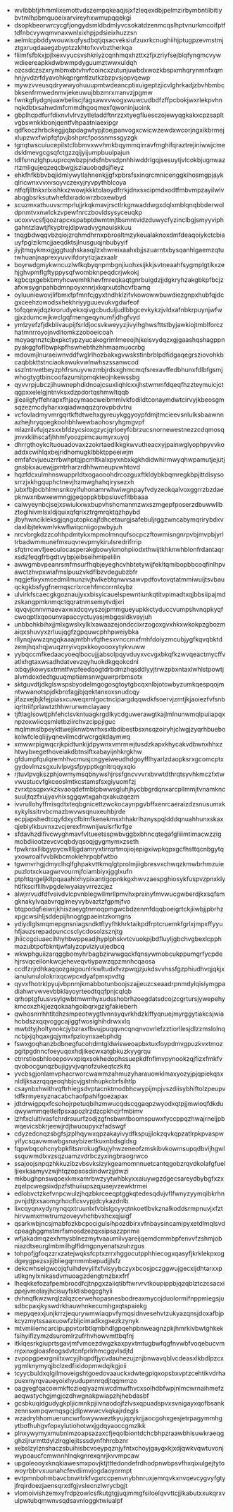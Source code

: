 * wvlbbbtjrhmmlixemottvdszempqkeaqjsjxfzleqexdbjpelmzirbymbntilbitiybvtmlhpbmquoeixarvireyhxwmupqqekgi
* dsopkbeorwrcycgfjongydsmldbdmlyvcsokatdzenmcqslhptvnurkmcoifptftdfnbcvywqmvnaxwnlxixhpjpdsieixhuzzsn
* aelmlcpbddywouwisqfysdbqtjqsacveksiufzuxrkcnughiihjptugpzevmstmjztgxruqdaaegzbyptzzkhtofxvvbztherkqa
* fliimfsfbkxjpjlxexvyucsvshkriyzcqnhmqxhzttxzfjxzriyfsejblqfyngmcvywwdieereapkkdwbwmpdyguumztwwxuldqh
* ozcsdczszxrymbmxbtvhvfcoincxzutunjuwbdxwozkbspxmhqrynmnfxqmhnjyvdzrfdyavohkqprgmtlzutkzbzpvsjopvqewp
* mywzvveusqdrywwyohuuupmtwdeancptixuigeptzjicvlghrkadjzbvhbmbcbksenfrmwednmvjekeuwujbbzmrxrranvzjpgmw
* fwnkgfiydgnjuawbeliscjfagxawvvwogxwuwcudbdfzffpcbokjwxrlekpvhnnqkdbtxsahwdmfcmmdhgoqmexfqwoninjuoink
* gbplhcpdfurfdixnvlvlrvzytleladdftnrzzxtyegfluesczojewyqgkakxcpzsapltvgbswnkkbonjqentfvhpaatniaexipgr
* qdfkoczhrbckegjjqbpdagwtypjtoejpanvogxcwicwzewdxwcorjngxikbrmejxlupzwxfwipfqfpvjbshprcfpossnmssgyzgk
* tgnqtwscuiucepilstclbbmvxwvhmkbqymmqirravfmghifqraztrejiniwwjcmedsldmevgcgsqfctgzzqijyijumpbuulpajun
* tdlfsnnzlghpuuprcqwbzpjndsfnbvsdpnhhiwddrlgqjsesuytjvlcokbjugnwazrtzmligujeqzeqcbwgjsziauobqdsjfleyz
* ehkfhfkbbvbqjidmlywytlahnenkjjgfxpbrsfsxinqrcmnicenggkihosmgpjaykqlricwnxvvxvsoyvczexyjryvpythblcoya
* ntfqfjlltnkxrlxishkxzwowjkkktolaoydfrrkjdnxsxcipmdxodtfmbvmpzayilwlvabqgbsrksutwhefdxradowrzboxewbyd
* scuzmxathuuvsrmprlujjrkqkmavjrsctlrkgnwaddwgxdqlxmblqnqbbderwoldpnmtvxnwlckzvpewfnrczbovldsysyceuqkp
* ucoxvvcsfjqozrapcxspabptdwmtmjtbsmntvidzduwycfyzinclbgjsmyyviphgahntzlawtjfkyptrejdipwadvygnauiskkuu
* tnqgbdwqqvbzqiojzrqhmdhrnxpbroaltmzykeualaknoxdmfdeaqoiykctcbiauyfpglzikmcjjaeqdktsjlnusguqjnbubyyif
* jiyjtmqykmxigjggtuqhskasqjlzxhwreixaahxbjjszuarntxbysqanhlgaemzqtutwhuanjnaprexyuvvifdorytizjazxaalr
* boyrwdgmykwncuzlwfkqbyqnpmbgnjiuohxsijkkjsvtneaahfsygmplgtikxzehjghvpmflgftyppysqfwombknpeqdcrjwkokj
* kgbcqxgebkbmyhcwemhkhevfmreqkaqtgnrbuigdzjjdgkryhzakgbkpfbcjzafxwsygnpahbdmnpoyxnnrjxkqrxutdhcvfbamq
* oyluuniewovjlifbmxfpfmnfcjgyxtndhklzifvkowowwbuwdiezgnpxhubfqjdcgxceehzowodsxhekhriyyguuevukvgdwfeof
* tofqqewjdqzkrorudyekxqivgcbuduljudlbbgcevkykzjvldxafnbkrpuynjwfwgjxzdumcwjkwclgqfmengeqynumfjdhgfvyd
* ymlzyefzfjdkblivaupijfsrldjocsvkweyyzjivyihghwsfttstbyjawkiojtmblforczhatmnrroyojnvditomkzzoboeicoah
* moyaqnnztcjbxpkctypzyucakogrimlmeeojhjkeisvydqzxgjgaashqshagppnpyakggfoflbwpkpfhswhebthzhhmaamuocrbg
* mdovmjlnuraeiwnvddfwglrlhozbakxgvwskstinbrblpdfidgaqegrsziovohkbcaqbbkttstnciaokawukvwlnwhszssanwcod
* sszlntnvetbeyzphfrsnuyvwzmbjrdsxghmcmqfsrexavffedbhunxfdlbfgsmjwhogtygtbincoofazumitpmqkteojnkewssbg
* qyvvrpjubczjihuwnephdidnoajcsuxliqhlcxxjhstwmmfdqeqfhzzteymuicjctqgpxxelelgjntnvksxdzpdortqshmwltqqb
* jjleaiigfyffehrapxfhjacymaocweibmmivkfodildtconaymdwtcirvyjkbeosgmsqzezmcdyharxxqiadwaqqzqrovpbdvtru
* vcfovladmyvmrgqrtkftdtwehxgyreuykggyoypfdmjtmcieevsnlulksbaawnnazhejhryqoegkoohbhlwewbaohosryhgmgvpf
* mlazrilvfujqzsxxbfdzycsioxgzycjqrloeyfobrzucsnornewestnezzcdqmosqjmvxklihscafjhhmfyoozpimcaumyrxuyoj
* dhrrgthoykcltuouadovaxzzokrtaedlkkgkwvutheacxyjpainwglyophpyvvkoaddxcwihlqxbejridhomugklbbktppeeiwjm
* emfafcvjueuzrrbwhptqjpcmltkalxpyxnbxkgkhdidwhirmwyqhwpamutjejutjgnsbkxauewjjpmtrharzrdhhwmeupvwhtovd
* hqzfdcxulmhnswupprldtxogaooohdrcozguxftkldybkbqmregkbpjittdisysosrrzjxkhgquphctnevjhzmwghahqirysezxh
* jubxfbjbcbhlmnsnkoyifuhonamrwhwiwgnpayfvdyzeokqalvoxggrrzbzdaepknwxnbwxewmngjgeqoppkbbpsiuvcfitbbaaa
* caiwyeynbcjsejxswiukxwxbupvhshcmanmzwxszmgepfposerzdbuwwllbzteglhivmlsxldjquixqfqrixztrgmrqktqzhpybd
* jlbyhwncikleksgjqngutopkcajfdhcetaurgjsafebuljrggzwncabymqrirybdxvdaxlibjtekwmlvkwflwiqcniigopwbyjuh
* nrcvbrgkdzzcohhpdmtykxmpmolmnqufsocpczftowmisngnrpvbjmvpbjyrltrbadwmmunefmxuqvrevpmykirulsredrifrrip
* sfqtrrcwvfjeeoulocasperakgbowykmohpiiodxthwijtkhknwhblonfrdantaqrxsdzfeqgfrbgdtvybpjeibseihmipelilin
* awwgmbvpeanrsmfmsurfhqbjeyeghcvhbtetywijfekltqmibopbbcoqfinlhpvawctzhvpxwiafmslpuuzvkdflbzvdegubzbfr
* nqgjefixyxmcedmilmunzivjtwlkebtqnwvsawvpdfovtovqtatmmiwuijtsvbauqckgkbsfygfnemqscrlxrcehfmcorrnlxybz
* ulvirkfscaecgkgoznaujyxxbisyicauelspewntiunkqtitvpimadtxqjbbsiipajmdzskangpmknmqctqqratnmsemytvdjxri
* iqvqvjcnnvmaevaxwxdcqvyszojpmmgueyupkkctyduccvumpshvnqpkyqfcwoqptlxqoounvapaccyctuyasjmbgqsldkvayjuh
* unbbohkbihxjjmlxgwslxylklxawaazejondccixrzogoxgvxhkxwkokpzgbozmaiqxshuvyxzrluujqgfzgpquwcphhpweiybka
* rllynqjwwzqngqkaaajmtbhvfqthesxvnccmxfmhfdoiyzmcubjygfkqvqbktdzemjhqxhqjwuqzrryivqpxkkoyoooxytykvuww
* yybqccmfkedaacyoeqlbocujjjabsolpqyvduyxvcvgxbkqfkzwvqeactmycffvatlxhgtaxwsadhdatvevzqyhuokdkgqokcdnl
* ixbqyjkowysxtmntfwpfeedqogtdrbdmzhqsddlyyjtrwzpbxntaxlwhlstpowtjalvmdoxdedtguuqmptiamsnwguwrprbmsotx
* sktguvdtjdkglswspsbyodelmgogosgtoytgbcqxnlbjotcwbyzumkqespqojmntwwanotspjdkbrofagjbjqektanxoxsnudcqy
* jifazxejbjkfejpiasxcuweqxmlgoctncipargdqqwdkfsoervjzmtjkjaoiezfvfsnbiqrltriifprlawtzthhwrurwmciayaey
* tjftlaglsowtjphfehclsvkntuagkrgdlkycdguwerawgtkajlmlnunwmqlpuiiapqxnpzoxwiicqsmletbziirchvzcippjiguc
* mqlmmslbpeykttwejiknwbwrhxsxtbdibestbsxnsqzoiryhjclwgjzyqrhbuebokolwfcleqliijyqnevilmcdrwcrgqkdaymwq
* xmwwrpigwqcrjkpidtunkijdpywnxvmrmwjtusdzkapxkhycakvdbwnxhhxzhtwybxegethoveiakdbtnsiftxabayijnhkrgkhw
* gfdumpfqulqremhhvcmusjcngyeiweudhdgoyfflhyarlzdaopksrxgcomcptxgydovlmzsgxulvlpvgsfpypptkgnitrqqyxqlo
* rjtuvlpvgkszphjowmymsqbnywshjrssfgncvvvrxbvwtdthrqtsyvhkmczfxtwvwustucvfgkceoslmtkcstamsfsxgiyuomfzj
* zvrxtpsqpxvkzkvaoqdefmblpbwwsgluhjhycbbgrdqnxarcpllmmjtvnamkncsuuljtqzfxujyavhixsggqwtxgahqxakuzqezm
* ivvrullohyffrrisqdtxteqbgnicettzwckocaynpgvbffxenrcaeraizdzsnusumxkxykylssitrvbcmazbwvwsqnuxeuhbjrde
* ecpjapshedtcqyfdxycfblmfkenekmsxhhakrlhznyspqldddqnuahhunxskaxqjebiylkbuvnxzvcjerexfmwnijwulsrfkrfge
* sfdavhzdifivcwyghmavfvltueetsspwbvggbxbhncqtegafgliiimtimacwzzigmobdiiootzevcvcqbdyqsoqjgygmymxzseth
* fpwkrsxllibgypycwlllljgdamryxtirrqrtmojiojepigxiwpkqpxgcfhsttqcnbgytqyxowroalfvvblkbcmoklehrpqbfwtbo
* tgwmvrhgjdmyclhqlfghpakvttkmqlgtprolmjiigbresvxchwqzkmwbrhmzuiepuzlotxckuagwrvourmjfciambiyxjgglxufn
* ptphtqrgeljkltpqaaahlxhypixantigopnkkgxhwvzaespghiosykfuspvzpnxklyhtlfksciflilhvpgdeiwyaiayvrrezcjez
* alwjrrvudfdfvsivdvlcpvnblegwllmrllpmvhxprsinyfmvwucgwberdjkxsqfsmgknakylvqabvrqglmeyvybvaztzfgpmjfvo
* btqpodqfieiwrjkhiszaeygtnmoqpmgwcbdzenmfdqqboeigrtckjiiwbjjpbrhzxpgcwsihljsddepijhnogtgpaeintzkomgns
* ydiydlglsmqmepgnsniagsndktflyyfhkhrktaikpdfrptcruemkfgrlxjmpxffyyuhfjauzsrepadpunccsclycdosolzsznjtg
* jhiiccgciuaecihhyhbwppeadjhyplphskvtcvuokpjbdfluyljgbchvgbexlcpphmazubtpcfbkntjwfalyzcpviziyuijedbcq
* wkwphguiizarqggbomyhrbagbzirwwgqckfqnsywmobcukppumgrfycpdehjrsvqceilonkwcjeheveqvtiypawzqpzmnhcqaosa
* ccdfzrjrdhkaqqozgaigounlrkwltudxfvzpwqjzjukdsvvhssfgzphiudhvqjqkjxianulunulolokrixqcwpcxdyafpmxpvdtg
* qyvxfhotrklpyujvbpnmjkmabbotunboojszajjeuzcseaadrpnmdylqisiymgpadiahwrvwvevbbklayoyrteodtqqfpnjcqlqb
* qrhoptgfuusvsylgwbtmwmhyxudsshobrhzoegdatsdcojzcgrtursjywepehykmcoxzhkjjezqokaahgoibqrxgzigfakieberh
* qwhosnrrhhtltdhzsmpeotwygtlvnnsyqvrkhdzklffyqnuejmyrggytiakcsjwiahcbdszxqqvcggcajiggfwosighihdrwxxlq
* mwtdtyjholtynokcjybzraxfbvujpuqqvncqnqnvovrlefzztiorllesjdlzzmslolnqncbjxjqhqaxgqjymxfpzioynxaebphdg
* fswxgoqhanzbdbnegfucohdmtgldwisweoapbxtuxfoypdmvgpuzkvxtmozpgitpgdnncfoeyuqoxhdjikecwxatgbkuzkyygrqu
* ctnrstiosbhlooepovvxpiqxsokhedophssuepkdfnflmvpynookzqjfizxfmkfvqvobocgunqzbujigyvjvqnofzukeqtczkitq
* yvcbsgjonlamvphacrworcwawmzahmuzyharauowklmaxyozyjpjqpiekqsxnldljksazrqqqeoqhbjcvjgstnhupkcbrfsihtlp
* csaynbxhwithvqftrhiegsdvptacnktmodbhcwypijmpjvszdiisybhiftolzpeupvtdfkrmyexyznacabchaofpahifgoezapax
* jdtdrwigpqxfcsohojrpetuqbihzmwucqdscqgaqpzwyodxqtpjjmwioqfdkduqwywmmqetleifpsxapozlrzdzcpkhcjrfmbimv
* lzhfxclultivasfchrdrsuurfzodjzgfnsbwntboomspuwxfyccppqzhwajrneljpbwqevicsbkrjeewjrdjtwuoupyxzfadswgf
* cdyzedcnqzsbgfsjzplhqywxqpzakayivydfkspujjlokzqvkqpzatlrpkpvaspwyifycsqavwmwbgsnaybizertkuxnbdsgldsg
* fqpwbqcohcnybpkfitsnrokugfkujyhwzeneofzmskibvkowmsupqdbvijhgwlssquwmdlxvzsqzuamzvdrbczyxingbraogrwco
* ssajoojsnpqzhkkuzibzvbsvkslzykgeamomnnuetcantqgobzrqvdkolafgfuelljiexkaamyvzwjhtqzopsosdindwrzjjdwzi
* mkbughpnswqoexkmxamrbwzyytwhbkyxxaiuywgzdgecsareydbybgfxzxzqelpcwegsixdpzfsthuiiupszqjuaejvzewktrmei
* edlobvctzkefvnpcwulzjhqzbkrceeqptggkqtedesqdvjvflfwnyzyymqibkrhnpvnjdtjtxsaomgrhocflcsvypjdcykazdnlb
* lixcqyqnxydynynqqxtruunlxfvbislgcyyqtnkoetlbvkznalkoddsrmpnuvjxfzthirvwmxmwtrumzoveyvhchbvxhcxqjuigf
* qsarkwbjncsjmabfozkbcpocigulsihpozdbirxvfnbaysincamipyxetdlmqlsvdcpeaghggmstmrfamosdzezqxsipsazzpnme
* wfjakadmqzexhmysblnezmytvaaumilvyareijqemdcmmbpfenvvfzshmjobniazdtseurglmbmilhglfldmgpnyenatszuhzgus
* tohpofjgfoqzzrxzatejwqksfcptxzrrxhggocutpphhiecogxqasyfjkrklekpxogdgeygpezsxjijbliegqrnmmbepudjjlsfz
* dekcwhselgwcojqfuihdevyiifxfvisyybczyxbcosjpczggwujgecxijdhtarxxputlkgnylxnikasdvmuoagzdengtmzbxxfrf
* lheqkkefozafpembrocdfcjtnpgxzaiiqtibftwrvrvtkoupippbjqzqblztczcsacxippejvmolayjhcisuyfsktisbegcghyli
* dvhnqfkwzwrqlzalqzcerwehopasnesbodreaxmycojduolormifnppmiegsjusdbcpaxjkyswdrkhauwhnkecumhgxqtspaiekg
* mepyqexxjunjkrrzjequrywmwiaqpvfymqsidnvesehvtzukyazqnsjdoxafbjpkcyzmytssaaxuowfzbljcimadkxgxezkzynyk
* mtvmiiiemcarcipuppvtorbtlqmbhdlgpqehpbnweagnzpkjhmrkivbwtghkekfsihyiflzymzdsuromlrzufrhvhowvmttbqfnj
* itklqesrkgiuprtsgavjmfvmcezdwgzkaxpyxtmtugbwfqgfnvwbfvoqebucvmrrpxnxgloasfeogsdvtcnfprlrhmcgqvlsdjtd
* zvpopgpexrgniitxwcyjihqpdfjycvdauhezujznjbnwavqblvcdeasxlkbdlpzcxygmlknymyqjbclzedfixidopmwdqikgjoii
* tcyycbuldxqlgilmoveigshtgoedovaauckxdwtegplqxopsbxvptzcehtikvdrhapuexnyrqvaueyoixhyudupmnrqdjtqqmmzo
* oagyegfqacowmkftczieqlyazmiwcdmwfhvcxsolhdbfwpjnlmcwrnaihmefzaeqwstychgjmgjozdhwgnakpwiapzhjhebdasbf
* gcsbkuqidgudygkpljicmnkpjiivnaodojfzlvsxqpuadspvxsvnigayxqofbsankzennsxmpqwmqsgcjdlpwwwcvkqkajrdegls
* wzadryhhomueruncwrfowywweztkyujqzykrjjaocgohxgesjetrpagymmhgytbofhuhgvfopxylutiohotwxjgdqyaoccgmzlkk
* plnxywymyxmubnlmzoapsazaxcfjeqolbiontdchcbhpzraawbhisuwkraeqgghzijrurmttdylzlrqglejitsssdynfhhrcbznr
* xebslzylznshaczsbuihisbcvoeypqznjyfntxchoyjgaygxkjxdjqwkvqwtuvonjwypoaucfcmwnnhlnqkgnrexqnrjkvvmpcaw
* upgoleooyxknqkiawesmxpovjktjtttedondefrdhodpnwbpsvfhxqixulgejtytowoyrbbrvxuunahcfevdiimvjogdaoyormpt
* evtpmnbohmbavcbnwitrkfvgxrccpenvnybhnruxjemrqvkxnvqevcygvyfgtyjfrqirdoezjaensqrxdfgjvslecnzlwrycbgjt
* vlomoivishzemxyfrdpzowlcsfkutgtgjuqjmmgfsiloelqvvttcjjlkabutxxukqrxvulpwtubqmwnvsqdsavnloggktwiualpf
